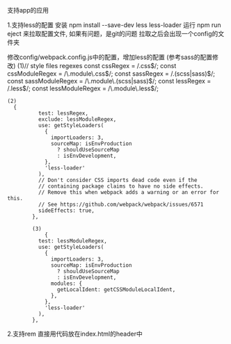 支持app的应用

1.支持less的配置
   安装 npm install --save-dev less less-loader
   运行 npm run eject 来拉取配置文件, 如果有问题，是git的问题
          拉取之后会出现一个config的文件夹

  修改config/webpack.config.js中的配置，增加less的配置  (参考sass的配置修改)
  (1)// style files regexes
   const cssRegex = /\.css$/;
    const cssModuleRegex = /\.module\.css$/;
     const sassRegex = /\.(scss|sass)$/;
      const sassModuleRegex = /\.module\.(scss|sass)$/;
     const lessRegex = /\.less$/;
    const lessModuleRegex = /\.module\.less$/;

    (2)
      {
              test: lessRegex,
              exclude: lessModuleRegex,
              use: getStyleLoaders(
                {
                  importLoaders: 3,
                  sourceMap: isEnvProduction
                    ? shouldUseSourceMap
                    : isEnvDevelopment,
                },
                'less-loader'
              ),
              // Don't consider CSS imports dead code even if the
              // containing package claims to have no side effects.
              // Remove this when webpack adds a warning or an error for this.
              // See https://github.com/webpack/webpack/issues/6571
              sideEffects: true,
            },

            (3)
                {
              test: lessModuleRegex,
              use: getStyleLoaders(
                {
                  importLoaders: 3,
                  sourceMap: isEnvProduction
                    ? shouldUseSourceMap
                    : isEnvDevelopment,
                  modules: {
                    getLocalIdent: getCSSModuleLocalIdent,
                  },
                },
                'less-loader'
              ),
            },

2.支持rem
直接用代码放在index.html的header中   
      <script>
      (function (doc, win) {
          var docEl = doc.documentElement,
                  resizeEvt = 'orientationchange' in window ? 'orientationchange' : 'resize',
                  recalc = function () {
                      var clientWidth = docEl.clientWidth;
                      if (!clientWidth) return;
                      if(clientWidth>=750){
                          docEl.style.fontSize = '100px';
                      }else{
                          docEl.style.fontSize = 100 * (clientWidth / 750) + 'px';
                      }
                  };

          if (!doc.addEventListener) return;
          win.addEventListener(resizeEvt, recalc, false);
          doc.addEventListener('DOMContentLoaded', recalc, false);
      })(document, window);
    </script>        
3.路由
npm install --save react-router react-router-dom

4.安装轮播的插件
  npm install --save react-swipeable-views

5.后端
  添加mock
  安装express npm install --save express


6.解决跨越问题 
（1）.安装 cnpm install http-proxy-middleware --save  注意：安装完后需要退出运行状态，再次运行，否则不生效
（2）在src下建一个setupProxy.js的文件夹，内容如下，0.x和1.x的写法不一样
   0.x版本的模式
     const proxy = require('http-proxy-middleware');

    module.exports = function (app) {
    app.use(proxy('/api', { target: 'http://localhost:3002/' }));
  };

   1.x版本
const { createProxyMiddleware } = require("http-proxy-middleware");
module.exports = function (app) {
    app.use(
        "/api",
        createProxyMiddleware(
            {
                target: "http://localhost:3002",
                changeOrigin: true,
                pathRewrite: {
                "/api": ""
            }
            }
        )
    );
};